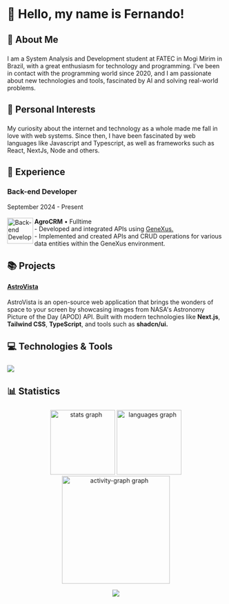 <h1 align="left">👋 Hello, my name is Fernando!</h1>

###

<h2 align="left">📌 About Me</h2>

###

<p align="left">I am a System Analysis and Development student at FATEC in Mogi Mirim in Brazil, with a great enthusiasm for technology and programming. I've been in contact with the programming world since 2020, and I am passionate about new technologies and tools, fascinated by AI and solving real-world problems.</p>

###

<h2 align="left">🧠 Personal Interests</h2>

###

<p align="left">My curiosity about the internet and technology as a whole made me fall in love with web systems. Since then, I have been fascinated by web languages like Javascript and Typescript, as well as frameworks such as React, NextJs, Node and others.</p>

###

<h2 align="left">💼 Experience</h2>

### Back-end Developer
September 2024 - Present \
\
[<img align="left" height="60px" width="60px" alt="Back-end Developer" src="https://agrocrm.com.br/wp-content/uploads/2020/06/icone-agrocrm-512x512-1.png"/>](https://agrocrm.com.br/)
**AgroCRM** • Fulltime \
    - Developed and integrated APIs using [GeneXus.](https://www.genexus.com/pt/) \
    - Implemented and created APIs and CRUD operations for various data entities within the GeneXus environment.

<h2 align="left">📚 Projects</h2>

#### [AstroVista](https://astrovista.vercel.app/)

AstroVista is an open-source web application that brings the wonders of space to your screen by showcasing images from NASA's Astronomy Picture of the Day (APOD) API. Built with modern technologies like **Next.js**, **Tailwind CSS**, **TypeScript**, and tools such as **shadcn/ui.**

###

<h2 align="left">💻 Technologies & Tools</h2>

###

<img src="https://skillicons.dev/icons?i=c,html,css,js,typescript,react,nodejs,discordjs,mysql,tailwind,github,git,vscode,vercel" />

###

###

<h2 align="left">📊 Statistics</h2>

###
<div align="center">
  <img src="https://github-readme-stats.vercel.app/api?username=fernaandojr&hide_title=false&hide_rank=false&show_icons=true&include_all_commits=true&count_private=true&disable_animations=false&theme=dark&locale=en&hide_border=false&order=1" height="150" alt="stats graph"  />
  <img src="https://github-readme-stats.vercel.app/api/top-langs?username=fernaandojr&locale=en&hide_title=false&layout=compact&card_width=320&langs_count=5&theme=dark&hide_border=false&order=2&hide=CSS,hack,html" height="150" alt="languages graph"  />
  <img src="https://github-readme-activity-graph.vercel.app/graph?username=fernaandojr&radius=16&theme=tokyo-night&area=true&order=5&bg_color=151515&title_color=aeafb0&line=aeafb0&point=65d37e&area_color=878787&hide_title=false&custom_title=Contribution's%20Graph&hide_border=false&color=ffffff" height="250" alt="activity-graph graph"  />

![](https://komarev.com/ghpvc/?username=fernaandojr&color=grey&style=for-the-badge&abbreviated=true)

</div>
